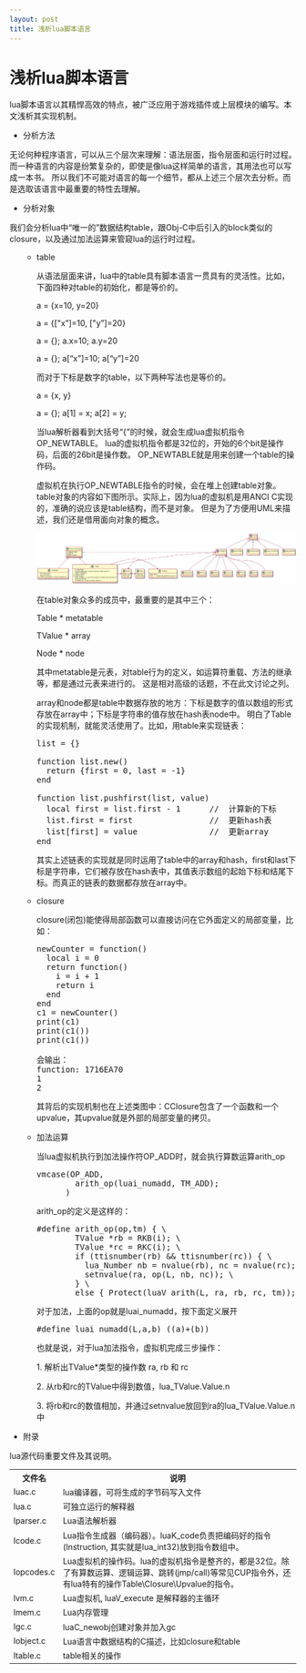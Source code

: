 ```yaml
---
layout: post
title: 浅析lua脚本语言
---
```


# 浅析lua脚本语言 #

lua脚本语言以其精悍高效的特点，被广泛应用于游戏插件或上层模块的编写。本文浅析其实现机制。

* 分析方法

无论何种程序语言，可以从三个层次来理解：语法层面，指令层面和运行时过程。
而一种语言的内容是纷繁复杂的，即使是像lua这样简单的语言，其用法也可以写成一本书。
所以我们不可能对语言的每一个细节，都从上述三个层次去分析。而是选取该语言中最重要的特性去理解。

* 分析对象

我们会分析lua中“唯一的”数据结构table，跟Obj-C中后引入的block类似的closure，以及通过加法运算来管窥lua的运行时过程。

<ul>
<ul>
<li><p>table</p></li>

从语法层面来讲，lua中的table具有脚本语言一贯具有的灵活性。比如，下面四种对table的初始化，都是等价的。<p>

a = {x=10, y=20} <p>
a = {["x”]=10, ["y”]=20} <p>
a = {}; a.x=10; a.y=20 <p>
a = {}; a[“x”]=10; a[“y”]=20 <p>

而对于下标是数字的table，以下两种写法也是等价的。<p>

a = {x, y} <p>
a = {}; a[1] = x; a[2] = y; <p>

当lua解析器看到大括号“{”的时候，就会生成lua虚拟机指令OP_NEWTABLE。
lua的虚拟机指令都是32位的，开始的6个bit是操作码，后面的26bit是操作数。
OP_NEWTABLE就是用来创建一个table的操作码。<p>

虚拟机在执行OP_NEWTABLE指令的时候，会在堆上创建table对象。
table对象的内容如下图所示。实际上，因为lua的虚拟机是用ANCI C实现的，准确的说应该是table结构，而不是对象。
但是为了方便用UML来描述，我们还是借用面向对象的概念。<p>

<img src="/images/luaDataStruct.jpg" alt="lua虚拟机核心数据结构" /> <p>

在table对象众多的成员中，最重要的是其中三个：<p>
Table * metatable <p>
TValue * array <p>
Node * node <p>

其中metatable是元表，对table行为的定义，如运算符重载、方法的继承等，都是通过元表来进行的。
这是相对高级的话题，不在此文讨论之列。 <p>

array和node都是table中数据存放的地方：下标是数字的值以数组的形式存放在array中；下标是字符串的值存放在hash表node中。
明白了Table的实现机制，就能灵活使用了。比如，用table来实现链表：<p>

<pre>
list = {}

function list.new()
  return {first = 0, last = -1}
end

function list.pushfirst(list, value)
  local first = list.first - 1      //  计算新的下标
  list.first = first                //  更新hash表
  list[first] = value               //  更新array
end
</pre>
<p>

其实上述链表的实现就是同时运用了table中的array和hash，first和last下标是字符串，它们被存放在hash表中，其值表示数组的起始下标和结尾下标。而真正的链表的数据都存放在array中。


<li><p>closure</p></li>
closure(闭包)能使得局部函数可以直接访问在它外面定义的局部变量，比如：

<pre>
newCounter = function() 
  local i = 0 
  return function()  
    i = i + 1 
    return i 
  end 
end 
c1 = newCounter()
print(c1)
print(c1())
print(c1())

会输出：
function: 1716EA70
1
2
</pre>
<p>

其背后的实现机制也在上述类图中：CClosure包含了一个函数和一个upvalue，其upvalue就是外部的局部变量的拷贝。

<li><p>加法运算</p></li>

当lua虚拟机执行到加法操作符OP_ADD时，就会执行算数运算arith_op <p>

<pre>
vmcase(OP_ADD,
        arith_op(luai_numadd, TM_ADD);
      )
</pre>
<p>
arith_op的定义是这样的：
<pre>
#define arith_op(op,tm) { \
        TValue *rb = RKB(i); \
        TValue *rc = RKC(i); \
        if (ttisnumber(rb) && ttisnumber(rc)) { \
          lua_Number nb = nvalue(rb), nc = nvalue(rc); \
          setnvalue(ra, op(L, nb, nc)); \
        } \
        else { Protect(luaV_arith(L, ra, rb, rc, tm)); } }
</pre>
<p>
对于加法，上面的op就是luai_numadd，按下面定义展开
<p>
<pre>
#define luai_numadd(L,a,b) ((a)+(b))
</pre>
<p>
也就是说，对于lua加法指令，虚拟机完成三步操作：<p>
1. 解析出TValue*类型的操作数 ra, rb 和 rc <p>
2. 从rb和rc的TValue中得到数值，lua_TValue.Value.n <p>
3. 将rb和rc的数值相加，并通过setnvalue放回到ra的lua_TValue.Value.n中 <p>

</ul>
</ul>


* 附录

lua源代码重要文件及其说明。

<table class="tg">
  <tr>
    <th class="tg-031e">文件名</th>
    <th class="tg-s6z2">说明</th>
  </tr>
  <tr>
    <td class="tg-031e">luac.c</td>
    <td class="tg-s6z2">lua编译器，可将生成的字节码写入文件</td>
  </tr>
  <tr>
    <td class="tg-031e">lua.c</td>
    <td class="tg-s6z2">可独立运行的解释器</td>
  </tr>
  <tr>
    <td class="tg-031e">lparser.c</td>
    <td class="tg-s6z2">Lua语法解析器</td>
  </tr>
  <tr>
    <td class="tg-031e">lcode.c</td>
    <td class="tg-s6z2">Lua指令生成器（编码器）。luaK_code负责把编码好的指令(Instruction, 其实就是lua_int32)放到指令数组中。</td>
  </tr>
  <tr>
    <td class="tg-031e">lopcodes.c</td>
    <td class="tg-s6z2">Lua虚拟机的操作码。lua的虚拟机指令是整齐的，都是32位。除了有算数运算、逻辑运算、跳转(jmp/call)等常见CUP指令外，还有lua特有的操作Table\Closure\Upvalue的指令。</td>
  </tr>
  <tr>
    <td class="tg-031e">lvm.c</td>
    <td class="tg-s6z2">Lua虚拟机, luaV_execute 是解释器的主循环</td>
  </tr>
  <tr>
    <td class="tg-031e">lmem.c</td>
    <td class="tg-s6z2">Lua内存管理</td>
  </tr>
  <tr>
    <td class="tg-031e">lgc.c</td>
    <td class="tg-s6z2">luaC_newobj创建对象并加入gc</td>
  </tr>
  <tr>
    <td class="tg-031e">lobject.c</td>
    <td class="tg-s6z2">Lua语言中数据结构的C描述，比如closure和table</td>
  </tr>
  <tr>
    <td class="tg-031e">ltable.c</td>
    <td class="tg-s6z2">table相关的操作</td>
  </tr>
</table>
